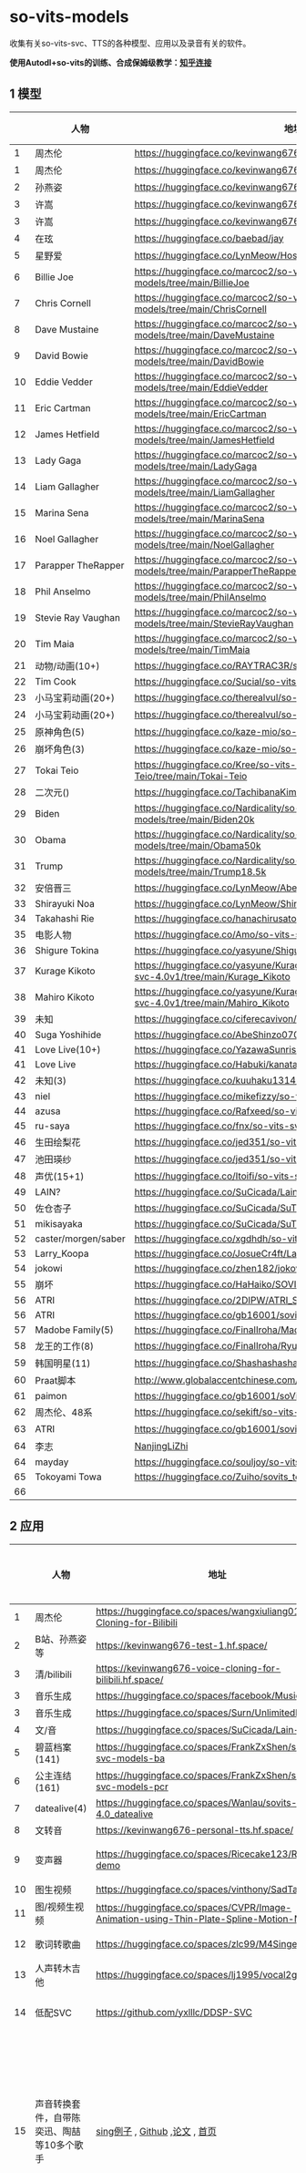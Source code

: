 # so-vits-models
 收集有关so-vits-svc、TTS的各种模型、应用以及录音有关的软件。

**使用Autodl+so-vits的训练、合成保姆级教学：[知乎连接](https://zhuanlan.zhihu.com/p/626164250?utm_id=0)**

## 1 模型

|      | 人物                | 地址                                                         | 训练步数 | 版本    | 有无kmeans |
| ---- | ------------------- | ------------------------------------------------------------ | -------- | ------- | ---------- |
| 1    | 周杰伦              | https://huggingface.co/kevinwang676/jay                      | 10k      | <=4.0   | +          |
| 1    | 周杰伦              | https://huggingface.co/kevinwang676/guesswho                 | 3.25k    | <=4.0   | -          |
| 2    | 孙燕姿              | https://huggingface.co/kevinwang676/syz_ai                   | 6.125    | <=4.0   | -          |
| 3    | 许嵩                | https://huggingface.co/kevinwang676/vae                      | 10k      | <=4.0   | +          |
| 3    | 许嵩                | https://huggingface.co/kevinwang676/sovits-vae               | 10k      | <=4.0   | -          |
| 4    | 在玹                | https://huggingface.co/baebad/jay                            | 未知     | <=4.0   | -          |
| 5    | 星野爱              | https://huggingface.co/LynMeow/HoshinoAI_So-vits-svc-4.0     | 40k      | 4.0     | +          |
| 6    | Billie Joe          | https://huggingface.co/marcoc2/so-vits-svc-4.0-models/tree/main/BillieJoe | 24k      | 4.0     | -          |
| 7    | Chris Cornell       | https://huggingface.co/marcoc2/so-vits-svc-4.0-models/tree/main/ChrisCornell | 7.4k     | 4.0     | -          |
| 8    | Dave Mustaine       | https://huggingface.co/marcoc2/so-vits-svc-4.0-models/tree/main/DaveMustaine | 71.8k    | 4.0     | -          |
| 9    | David Bowie         | https://huggingface.co/marcoc2/so-vits-svc-4.0-models/tree/main/DavidBowie | 7.2k     | 4.0     | -          |
| 10   | Eddie Vedder        | https://huggingface.co/marcoc2/so-vits-svc-4.0-models/tree/main/EddieVedder | 48.8k    | 4.0     | -          |
| 11   | Eric Cartman        | https://huggingface.co/marcoc2/so-vits-svc-4.0-models/tree/main/EricCartman | 10.2k    | 4.0     | -          |
| 12   | James Hetfield      | https://huggingface.co/marcoc2/so-vits-svc-4.0-models/tree/main/JamesHetfield | 49.6k    | 4.0     | -          |
| 13   | Lady Gaga           | https://huggingface.co/marcoc2/so-vits-svc-4.0-models/tree/main/LadyGaga | 14.4k    | 4.0     | -          |
| 14   | Liam Gallagher      | https://huggingface.co/marcoc2/so-vits-svc-4.0-models/tree/main/LiamGallagher | 18.4k    | 4.0     | -          |
| 15   | Marina Sena         | https://huggingface.co/marcoc2/so-vits-svc-4.0-models/tree/main/MarinaSena | 8.8k     | 4.0     | -          |
| 16   | Noel Gallagher      | https://huggingface.co/marcoc2/so-vits-svc-4.0-models/tree/main/NoelGallagher | 15.2k    | 4.0     | -          |
| 17   | Parapper TheRapper  | https://huggingface.co/marcoc2/so-vits-svc-4.0-models/tree/main/ParapperTheRapper | 15.4k    | 4.0     | -          |
| 18   | Phil Anselmo        | https://huggingface.co/marcoc2/so-vits-svc-4.0-models/tree/main/PhilAnselmo | 25k      | 4.0     | -          |
| 19   | Stevie Ray Vaughan  | https://huggingface.co/marcoc2/so-vits-svc-4.0-models/tree/main/StevieRayVaughan | 6.2k     | 4.0     | -          |
| 20   | Tim Maia            | https://huggingface.co/marcoc2/so-vits-svc-4.0-models/tree/main/TimMaia | 319.2k   | 4.0     | -          |
| 21   | 动物/动画(10+)      | https://huggingface.co/RAYTRAC3R/so-vits-svc-4.0             | -        | 4.0     | -          |
| 22   | Tim Cook            | https://huggingface.co/Sucial/so-vits-svc4.1-Tim_Cook        | -        | 4.1     | +          |
| 23   | 小马宝莉动画(20+)   | https://huggingface.co/therealvul/so-vits-svc-4.0            | -        | 4.0     | +          |
| 24   | 小马宝莉动画(20+)   | https://huggingface.co/therealvul/so-vits-svc-3.0            | -        | 3.0     | -          |
| 25   | 原神角色(5)         | https://huggingface.co/kaze-mio/so-vits-genshin              | 10k+     | 4.1     | +          |
| 26   | 崩坏角色(3)         | https://huggingface.co/kaze-mio/so-vits-star-rail            | 20k+     | 4.0     | +          |
| 27   | Tokai Teio          | https://huggingface.co/Kree/so-vits-svc4.0-Tokai-Teio/tree/main/Tokai-Teio | 531.2k   | 4.0     | +          |
| 28   | 二次元()            | https://huggingface.co/TachibanaKimika/so-vits-svc-4.0-models | 1k+      | 4.0     | -          |
| 29   | Biden               | https://huggingface.co/Nardicality/so-vits-svc-4.0-models/tree/main/Biden20k | 20k      | 4.0     | -          |
| 30   | Obama               | https://huggingface.co/Nardicality/so-vits-svc-4.0-models/tree/main/Obama50k | 50k      | 4.0     | -          |
| 31   | Trump               | https://huggingface.co/Nardicality/so-vits-svc-4.0-models/tree/main/Trump18.5k | 18.5k    | 4.0     | -          |
| 32   | 安倍晋三            | https://huggingface.co/LynMeow/AbeShinzo_So-vits-svc-4.1_v2.3.6 | 25k      | 4.1     | +          |
| 33   | Shirayuki Noa       | https://huggingface.co/LynMeow/ShirayukiNoa_So-vits-svc-4.0/ | 49.6k    | 4.0     | +          |
| 34   | Takahashi Rie       | https://huggingface.co/hanachirusato/TakahashiRie_so-vits-svc | 291      | 4.0     | -          |
| 35   | 电影人物            | https://huggingface.co/Amo/so-vits-svc-4.0_GA                | 45k+     | 4.0     | +          |
| 36   | Shigure Tokina      | https://huggingface.co/yasyune/Shigure_Tokina_so-vits-svc-4.0v1 | 59.2k    | 4.0     | -          |
| 37   | Kurage Kikoto       | https://huggingface.co/yasyune/Kurage_Kikoto__Mahiro_Kikoto_so-vits-svc-4.0v1/tree/main/Kurage_Kikoto | 19.2k    | 4.0     | -          |
| 38   | Mahiro Kikoto       | https://huggingface.co/yasyune/Kurage_Kikoto__Mahiro_Kikoto_so-vits-svc-4.0v1/tree/main/Mahiro_Kikoto | 23.2k    | 4.0     | -          |
| 39   | 未知                | https://huggingface.co/ciferecavivon/so-vits-svc3.0_big      | 180k     | 4.0     | -          |
| 40   | Suga Yoshihide      | https://huggingface.co/AbeShinzo0708/so_vits_svc4_SugaYoshihide | 10.4k    | 4.0     | -          |
| 41   | Love Live(10+)      | https://huggingface.co/YazawaSunrise/LoveLive-so-vits-svc    | 280k     | 4.0     | -          |
| 41   | Love Live           | https://huggingface.co/Habuki/kanata-konoe-so-vits-svc-model | 7.2k     | 4.0     | -          |
| 42   | 未知(3)             | https://huggingface.co/kuuhaku1314/so-vits-svc-4.0           | 10k+     | 4.0     | -          |
| 43   | niel                | https://huggingface.co/mikefizzy/so-vits-svc                 | 183k     | 4.0     | -          |
| 44   | azusa               | https://huggingface.co/Rafxeed/so-vits-svc-models            | 30k      | 4.0     | -          |
| 45   | ru-saya             | https://huggingface.co/fnx/so-vits-svc-4.0-ru-saya           | 10k      | 4.0     | -          |
| 46   | 生田绘梨花          | https://huggingface.co/jed351/so-vits                        | 127.2k   | 4.0     | -          |
| 47   | 池田瑛纱            | https://huggingface.co/jed351/so-vits                        | 31.2k    | 4.0     | -          |
| 48   | 声优(15+1)          | https://huggingface.co/Itoifi/so-vits-svc-acg-models         | 60k+     | 3.0/4.0 | -          |
| 49   | LAIN?               | https://huggingface.co/SuCicada/Lain-so-vits-svc-4.0         | 256.8k   | 4.0     | +          |
| 50   | 佐仓杏子            | https://huggingface.co/SuCicada/SuTTS/tree/main/sakurakyouko | 100k     | 4.0     | -          |
| 51   | mikisayaka          | https://huggingface.co/SuCicada/SuTTS/tree/main/mikisayaka   | 50k      | 4.0     | -          |
| 52   | caster/morgen/saber | https://huggingface.co/xgdhdh/so-vits-svc-4.0                | 60k+     | 4.0     | -          |
| 53   | Larry_Koopa         | https://huggingface.co/JosueCr4ft/Larry_Koopa_so-vits-4-0    | 1.28k    | 4.0     | -          |
| 54   | jokowi              | https://huggingface.co/zhen182/jokowi-so-vits-svc-modelv1    | 2.08k    | 4.0     | -          |
| 55   | 崩坏                | https://huggingface.co/HaHaiko/SOVITS-SVC-Hi3-Characters     | 1.92k    | 4.0     | -          |
| 56   | ATRI                | https://huggingface.co/2DIPW/ATRI_SoVITS                     | 39.2k    | 4.0     | +          |
| 56   | ATRI                | https://huggingface.co/gb16001/sovits4.1_ATRI                | 40k      | 4.1     | +          |
| 57   | Madobe Family(5)    | https://huggingface.co/FinalIroha/Madobe_Family_SoVITS4.0_Model | 101.4k   | 4.0     | +          |
| 58   | 龙王的工作(8)       | https://huggingface.co/FinalIroha/Ryuuou_no_Oshigoto_SoVITS4.1_Model | 9.6k     | 4.1     | +          |
| 59   | 韩国明星(11)        | https://huggingface.co/Shashashasha                          | 6k+      | 4.0     | -          |
| 60   | Praat脚本           | http://www.globalaccentchinese.com/soft.php                  | -        | -       | 有用       |
| 61   | paimon              | https://huggingface.co/gb16001/soVits4.1_paimon              | 41.6k    | 4.1     | +          |
| 62   | 周杰伦、48系        | https://huggingface.co/sekift/so-vits-svc                    | >10k     | 4.1     | +，可用    |
| 63   | ATRI                | https://huggingface.co/gb16001/sovits4.1_ATRI/tree/main      | 40k      | 4.1     | +，        |
| 64   | 李志                | [NanjingLiZhi](https://huggingface.co/souljoy/so-vits-svc-NanjingLiZhi/tree/main) | 10k      | 4.0     |            |
| 64   | mayday              | https://huggingface.co/souljoy/so-vits-svc-mayday/tree/main  | 10k      | 4.0     |            |
| 65   | Tokoyami Towa       | https://huggingface.co/Zuiho/sovits_tokoyami_towa            | 139k     | 4.0     |            |
| 66   |                     |                                                              |          |         |            |



## 2 应用

|      | 人物                                       | 地址                                                         | 项目                   | 是否可用 | 限制                                                         |
| ---- | ------------------------------------------ | ------------------------------------------------------------ | ---------------------- | -------- | ------------------------------------------------------------ |
| 1    | 周杰伦                                     | https://huggingface.co/spaces/wangxiuliang01/Voice-Cloning-for-Bilibili | so-vits等              | +        |                                                              |
| 2    | B站、孙燕姿等                              | https://kevinwang676-test-1.hf.space/                        | so-vits                | +        |                                                              |
| 3    | 清/bilibili                                | https://kevinwang676-voice-cloning-for-bilibili.hf.space/    | so-vits                | +        |                                                              |
| 3    | 音乐生成                                   | https://huggingface.co/spaces/facebook/MusicGen              | music-gen              | ++       | 可用                                                         |
| 3    | 音乐生成                                   | https://huggingface.co/spaces/Surn/UnlimitedMusicGen         | UnlimitedMusicGen      | +        | 经常错误                                                     |
| 4    | 文/音                                      | https://huggingface.co/spaces/SuCicada/Lain-vits             | TTS/vits               | +        |                                                              |
| 5    | 碧蓝档案(141)                              | https://huggingface.co/spaces/FrankZxShen/so-vits-svc-models-ba | so-vits                | +        |                                                              |
| 6    | 公主连结(161)                              | https://huggingface.co/spaces/FrankZxShen/so-vits-svc-models-pcr | so-vits                | +        |                                                              |
| 7    | datealive(4)                               | https://huggingface.co/spaces/Wanlau/sovits-4.0_datealive    | so-vits                | +        | 限制45s                                                      |
| 8    | 文转音                                     | https://kevinwang676-personal-tts.hf.space/                  | so-vits                | +        | 无                                                           |
| 9    | 变声器                                     | https://huggingface.co/spaces/Ricecake123/RVC-demo           | rvc                    | +        | 限制90s，只有一个zundamon                                    |
| 10   | 图生视频                                   | https://huggingface.co/spaces/vinthony/SadTalker             | SadTalker              | +        | 等得久                                                       |
| 11   | 图/视频生视频                              | https://huggingface.co/spaces/CVPR/Image-Animation-using-Thin-Plate-Spline-Motion-Model | SadTalker              | -        | 不可用                                                       |
| 12   | 歌词转歌曲                                 | https://huggingface.co/spaces/zlc99/M4Singer                 | SVS                    | ++       | 可用，但有点专业                                             |
| 13   | 人声转木吉他                               | https://huggingface.co/spaces/lj1995/vocal2guitar            | RVC                    | +        |                                                              |
| 14   | 低配SVC                                    | https://github.com/yxlllc/DDSP-SVC                           | SVC                    | +        | 可用，在CPU上使用SVC                                         |
| 15   | 声音转换套件，自带陈奕迅、陶喆等10多个歌手 | [sing例子](https://huggingface.co/spaces/amphion/singing_voice_conversion) , [Github](https://github.com/open-mmlab/Amphion) ,[论文](https://arxiv.org/abs/2312.09911) , [首页](https://openmmlab.com/) | TTS、SVC、SVS、so-vits | ++       | amphion家族，例子使用有时候慢并卡死，可多次操作。有和声的部分仍然未解决，训练时间过短，效果不够明显。 |
| 16   | chataudio                                  | https://chataudio.cn/                                        | SVS                    | +        | AI 驱动的语音识别工具，它读取您上传的音频并分析。语音转文字 + 总结 + 对话。识别歌曲效果差。 |
| 17   | MusicLM                                    | https://aitestkitchen.withgoogle.com/                        | SVS                    | -        | 翻墙，google的产品，未测试                                   |
| 18   | 通义听悟                                   | https://tingwu.aliyun.com/                                   | SVS                    | ++       | 阿里云的产品，未测试，可以对语音转文本和总结，对话。注册送52小时，2g空间。可装浏览器插件。 |
| 19   | lalal                                      | https://www.lalal.ai/                                        |                        |          | 人声分离，单次免费，后面要钱                                 |
| 20   | mubert                                     | https://mubert.com/render                                    | TTS                    | +        | 收费的背景音乐生成器                                         |
| 21   | artflow                                    | https://app.artflow.ai                                       | 故事转视频             | ++       | 可以将整个故事转12种不同风格的视频形式，可以对单个片段进行例外操作 |
| 22   | synthesia                                  | https://www.synthesia.io/                                    |                        |          | AI文字转视频，无需翻墙，要钱                                 |
| 23   | play.ht                                    | https://play.ht                                              |                        |          | AI文字转语音，有免费部分                                     |
| 24   | weta365                                    | https://www.weta365.com/                                     |                        |          | AI语音、视频各种，商用，要钱                                 |
| 25   | 视频生成                                   | https://studio.d-id.com/                                     |                        |          | AI视频生成                                                   |
| 26   | MyShellAi                                  | [官网](https://app.myshell.ai/zh/chat?shareCode=8c677b7a1d3249f98cda733b7e1df244&bot=1&botId=27049) | 语音聊天机器人         | +        | 可用，需要翻墙                                               |
|      |                                            |                                                              |                        |          |                                                              |



## 3 工具

|      | 名字         | 链接                                                         | 说明                                                         |
| ---- | ------------ | ------------------------------------------------------------ | ------------------------------------------------------------ |
| 1    | GoldWave     | https://www.newasp.com/soft/17851.html<br>https://www.goldwavechina.cn/ | 数字音频编辑软件                                             |
| 2    | 在线分离     | https://vocalremover.org/zh/                                 | 在线分离5声道，一天3次                                       |
| 3    | 即时调音软件 | https://resource.dreamtonics.com.cn/download/                | PRO要钱                                                      |
| 4    | Praat        | https://www.fon.hum.uva.nl/praat/download_win.html           | 语言软件                                                     |
| 5    | 格式转换     | https://cloudconvert.com/mp4-to-mp3                          | 提供多种格式转换                                             |
| 6    | acestudio    | https://www.acestudio.ai/                                    | AI歌手编曲软件，最新推出，未试用，估计免费                   |
| 7    | suno         | https://app.suno.ai/                                         | AI生成逼真的语音、音乐和音效，为游戏、社交媒体、娱乐等领域提供个性化、互动性强和吸引人的体验。需先注册登录。 |
| 8    | slicer       | https://github.com/openvpi/audio-slicer                      | 切片工具                                                     |
| 9    |              |                                                              |                                                              |



## 4 网站应用

|      | 名字       | 链接                                   | 说明                   |
| ---- | ---------- | -------------------------------------- | ---------------------- |
| 1    | chordify   | https://chordify.net/                  | 在线歌曲乐谱提         |
| 2    | 网易天音   | https://tianyin.163.com/               | 在线音乐制作平台       |
| 3    | TME Studio | https://y.qq.com/tme_studio/index.html | 创新的智能音乐创作助手 |
| 4    | 网易云音乐 | https://xstudio.music.163.com/         | AI音乐创作工具         |
| 5    | BGM猫      | https://bgmcat.com/home                | 在线背景音乐制作平台   |
|      |            |                                        |                        |

